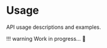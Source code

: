 # Usage

API usage descriptions and examples.

!!! warning
    Work in progress... :construction_worker:
